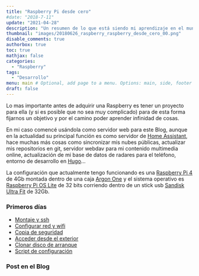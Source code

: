 ```yaml
---
title: "Raspberry Pi desde cero"
#date: "2018-7-11"
update: "2021-04-28"
description: "Un resumen de lo que está siendo mi aprendizaje en el mundo de las Raspberry Pi"
thumbnail: "images/20180626_raspberry_raspberry_desde_cero_00.png"
disable_comments: true
authorbox: true
toc: true
mathjax: false
categories:
  - "Raspberry"
tags:
  - "Desarrollo"
menu: main # Optional, add page to a menu. Options: main, side, footer
draft: false
---
```

Lo mas importante antes de adquirir una Raspberry es tener un proyecto para ella (y si es posible que no sea muy complicado) para de esta forma fijarnos un objetivo y por el camino poder aprender infinidad de cosas.

En mi caso comencé usándola como servidor web para este Blog, aunque en la actualidad su principal función es como servidor de [Home Assistant], hace muchas más cosas como sincronizar mis nubes públicas, actualizar mis repositorios en git, servidor webdav para mi contenido multimedia online, actualización de mi base de datos de radares para el teléfono, entorno de desarrollo en [Hugo]...

La configuración que actualmente tengo funcionando es una [Raspberry Pi 4] de 4Gb montada dentro de una caja [Argon One] y el sistema operativo es [Raspberry Pi OS Lite] de 32 bits corriendo dentro de un stick usb [Sandisk Ultra Fit] de 32Gb.

### Primeros días
- [Montaje y ssh]({{<relref"20180401_raspberry_montaje_ssh.md">}})
- [Configurar red y wifi]({{<relref"20180401_raspberry_configurar_red_wifi.md">}})
- [Copia de seguridad]({{<relref"20180401_raspberry_copia_seguridad.md">}})
- [Acceder desde el exterior]({{<relref"20180401_raspberry_acceso_exterior.md">}})
- [Clonar disco de arranque]({{<relref"20211225_raspberry_clonar_disco.md">}})
- [Script de configuración]({{<relref"20181106_raspberry_config_script.md">}})

### Post en el Blog

[Argon One]: https://www.argon40.com/argon-one-v-2-case-for-raspberry-pi-5.html
[Home Assistant]: https://www.home-assistant.io
[Hugo]: https://gohugo.io
[Raspberry Pi 4]: https://www.raspberrypi.com/products/raspberry-pi-4-model-b/
[Raspberry Pi OS Lite]: https://downloads.raspberrypi.org/raspios_lite_armhf/release_notes.txt
[Sandisk Ultra Fit]: https://www.westerndigital.com/products/usb-flash-drives/sandisk-ultra-fit-usb-3-1#SDCZ430-016G-G46

